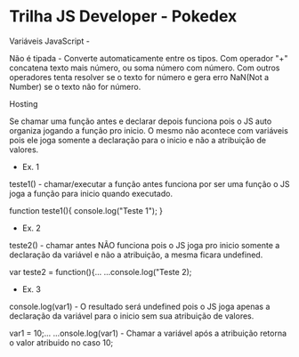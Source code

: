 # Trilha JS Developer - Pokedex


Variáveis JavaScript - 

Não é tipada - Converte automaticamente entre os tipos.
Com operador "+" concatena texto mais número, ou soma número com número. 
Com outros operadores tenta resolver se o texto for número e gera erro NaN(Not a Number) se o texto não for número.

Hosting 

Se chamar uma função antes e declarar depois funciona pois o JS auto organiza jogando a função pro inicio.
O mesmo não acontece com variáveis pois ele joga somente a declaração para o inicio e não a atribuição de valores.
* Ex. 1

teste1() - chamar/executar a função antes funciona por ser uma função o JS joga a função para inicio quando executado.

function teste1(){
	console.log("Teste 1");
}

* Ex. 2

teste2() - chamar antes NÃO funciona pois o JS joga pro inicio somente a declaração da variável e não a atribuição, a mesma ficara undefined.

var teste2 = function(){...
	...console.log("Teste 2);

* Ex. 3

console.log(var1) - O resultado será undefined pois o JS joga apenas a declaração da variável para o inicio sem sua atribuição de valores. 

var1 = 10;...
...onsole.log(var1) - Chamar a variável após a atribuição retorna o valor atribuido no caso 10; 
